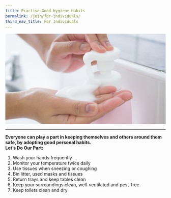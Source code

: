 ```yaml
---
title: Practise Good Hygiene Habits
permalink: /join/for-individuals/
third_nav_title: For Individuals
---
```


![Let's do our part](/images/handwash2.jpg)

---


**Everyone can play a part in keeping themselves and others around them safe, by adopting good personal habits.<br>
Let’s Do Our Part:**

1.    Wash your hands frequently
2.    Monitor your temperature twice daily
3.    Use tissues when sneezing or coughing
4.    Bin litter, used masks and tissues
5.    Return trays and keep tables clean
6.    Keep your surroundings clean, well-ventilated and pest-free
7.    Keep toilets clean and dry


